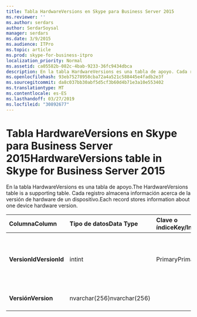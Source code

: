 ```yaml
---
title: Tabla HardwareVersions en Skype para Business Server 2015
ms.reviewer: ''
ms.author: serdars
author: SerdarSoysal
manager: serdars
ms.date: 3/9/2015
ms.audience: ITPro
ms.topic: article
ms.prod: skype-for-business-itpro
localization_priority: Normal
ms.assetid: ca05582b-082c-4bab-9233-36fc9434dbca
description: En la tabla HardwareVersions es una tabla de apoyo. Cada registro almacena información acerca de la versión de hardware de un dispositivo.
ms.openlocfilehash: 93eb75278958cba72a4a521c588445e4fadb2e3f
ms.sourcegitcommit: da8c037bb30abf5d5cf3b60d4b71e3a10e553402
ms.translationtype: MT
ms.contentlocale: es-ES
ms.lasthandoff: 03/27/2019
ms.locfileid: "30892677"
---
```

# <a name="hardwareversions-table-in-skype-for-business-server-2015"></a><span data-ttu-id="c3347-104">Tabla HardwareVersions en Skype para Business Server 2015</span><span class="sxs-lookup"><span data-stu-id="c3347-104">HardwareVersions table in Skype for Business Server 2015</span></span>
 
<span data-ttu-id="c3347-105">En la tabla HardwareVersions es una tabla de apoyo.</span><span class="sxs-lookup"><span data-stu-id="c3347-105">The HardwareVersions table is a supporting table.</span></span> <span data-ttu-id="c3347-106">Cada registro almacena información acerca de la versión de hardware de un dispositivo.</span><span class="sxs-lookup"><span data-stu-id="c3347-106">Each record stores information about one device hardware version.</span></span>
  
|<span data-ttu-id="c3347-107">**Columna**</span><span class="sxs-lookup"><span data-stu-id="c3347-107">**Column**</span></span>|<span data-ttu-id="c3347-108">**Tipo de datos**</span><span class="sxs-lookup"><span data-stu-id="c3347-108">**Data Type**</span></span>|<span data-ttu-id="c3347-109">**Clave o índice**</span><span class="sxs-lookup"><span data-stu-id="c3347-109">**Key/Index**</span></span>|<span data-ttu-id="c3347-110">**Detalles**</span><span class="sxs-lookup"><span data-stu-id="c3347-110">**Details**</span></span>|
|:-----|:-----|:-----|:-----|
|<span data-ttu-id="c3347-111">**VersionId**</span><span class="sxs-lookup"><span data-stu-id="c3347-111">**VersionId**</span></span> <br/> |<span data-ttu-id="c3347-112">int</span><span class="sxs-lookup"><span data-stu-id="c3347-112">int</span></span>  <br/> |<span data-ttu-id="c3347-113">Primary</span><span class="sxs-lookup"><span data-stu-id="c3347-113">Primary</span></span>  <br/> |<span data-ttu-id="c3347-114">Número único que identifica esta versión de hardware.</span><span class="sxs-lookup"><span data-stu-id="c3347-114">Unique number identifying this hardware version.</span></span>  <br/> |
|<span data-ttu-id="c3347-115">**Versión**</span><span class="sxs-lookup"><span data-stu-id="c3347-115">**Version**</span></span> <br/> |<span data-ttu-id="c3347-116">nvarchar(256)</span><span class="sxs-lookup"><span data-stu-id="c3347-116">nvarchar(256)</span></span>  <br/> | <br/> |<span data-ttu-id="c3347-117">Versión de hardware.</span><span class="sxs-lookup"><span data-stu-id="c3347-117">Hardware version.</span></span>  <br/> |
   

